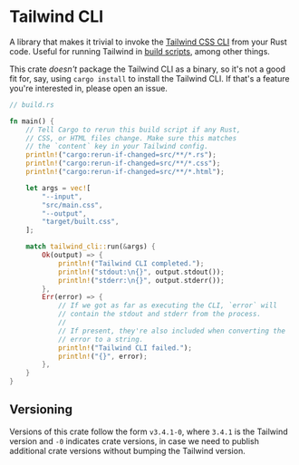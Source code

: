 # Tailwind CLI

A library that makes it trivial to invoke the [Tailwind CSS CLI](https://tailwindcss.com/docs/installation) from your Rust code. Useful for running Tailwind in [build scripts](https://doc.rust-lang.org/cargo/reference/build-scripts.html), among other things.

This crate _doesn't_ package the Tailwind CLI as a binary, so it's not a good fit for, say, using `cargo install` to install the Tailwind CLI. If that's a feature you're interested in, please open an issue.

```rust
// build.rs

fn main() {
    // Tell Cargo to rerun this build script if any Rust,
    // CSS, or HTML files change. Make sure this matches
    // the `content` key in your Tailwind config.
    println!("cargo:rerun-if-changed=src/**/*.rs");
    println!("cargo:rerun-if-changed=src/**/*.css");
    println!("cargo:rerun-if-changed=src/**/*.html");

    let args = vec![
        "--input",
        "src/main.css",
        "--output",
        "target/built.css",
    ];

    match tailwind_cli::run(&args) {
        Ok(output) => {
            println!("Tailwind CLI completed.");
            println!("stdout:\n{}", output.stdout());
            println!("stderr:\n{}", output.stderr());
        },
        Err(error) => {
            // If we got as far as executing the CLI, `error` will
            // contain the stdout and stderr from the process.
            //
            // If present, they're also included when converting the
            // error to a string.
            println!("Tailwind CLI failed.");
            println!("{}", error);
        },
    }
}
```

## Versioning

Versions of this crate follow the form `v3.4.1-0`, where `3.4.1` is the Tailwind version and `-0` indicates crate versions, in case we need to publish additional crate versions without bumping the Tailwind version.
